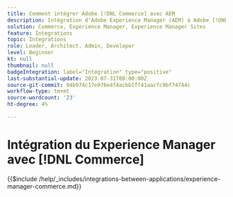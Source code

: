 ```yaml
---
title: Comment intégrer Adobe [!DNL Commerce] avec AEM
description: Intégration d’Adobe Experience Manager (AEM) à Adobe [!DNL Commerce] pour créer des expériences d’achat attrayantes.
solution: Commerce, Experience Manager, Experience Manager Sites
feature: Integrations
topic: Integrations
role: Leader, Architect, Admin, Developer
level: Beginner
kt: null
thumbnail: null
badgeIntegration: label="Intégration" type="positive"
last-substantial-update: 2023-07-31T00:00:00Z
source-git-commit: 94b074c17e976e4f4acbb1ff41aacfc9bf74744c
workflow-type: tm+mt
source-wordcount: '23'
ht-degree: 4%

---
```



# Intégration du Experience Manager avec [!DNL Commerce]

{{$include /help/_includes/integrations-between-applications/experience-manager-commerce.md}}
